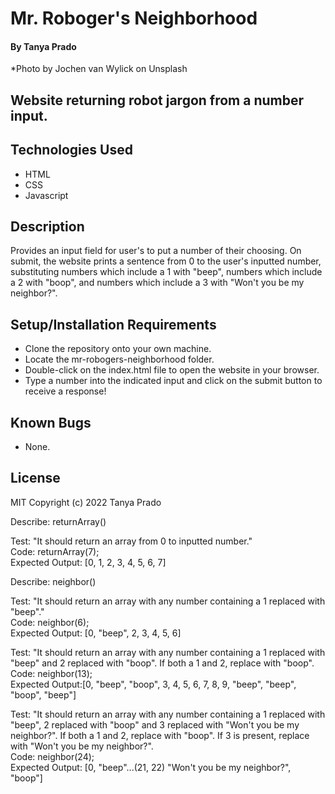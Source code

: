 # Mr. Roboger's Neighborhood

#### By Tanya Prado
*Photo by Jochen van Wylick on Unsplash


## Website returning robot jargon from a number input. 

## Technologies Used

* HTML
* CSS
* Javascript

## Description

Provides an input field for user's to put a number of their choosing. On submit, the website prints a sentence from 0 to the user's inputted number, substituting numbers which include a 1 with "beep", numbers which include a 2 with "boop", and numbers which include a 3 with "Won't you be my neighbor?".

## Setup/Installation Requirements

* Clone the repository onto your own machine.
* Locate the mr-robogers-neighborhood folder.
* Double-click on the index.html file to open the website in your browser.
* Type a number into the indicated input and click on the submit button to receive a response!

## Known Bugs

* None.

## License

MIT Copyright (c) 2022 Tanya Prado

Describe: returnArray()

Test: "It should return an array from 0 to inputted number."  
Code: returnArray(7);  
Expected Output: [0, 1, 2, 3, 4, 5, 6, 7]  

Describe: neighbor()

Test: "It should return an array with any number containing a 1 replaced with "beep"."  
Code: neighbor(6);  
Expected Output: [0, "beep", 2, 3, 4, 5, 6]  

Test: "It should return an array with any number containing a 1 replaced with "beep" and 2 replaced with "boop". If both a 1 and 2, replace with "boop".  
Code: neighbor(13);  
Expected Output:[0, "beep", "boop", 3, 4, 5, 6, 7, 8, 9, "beep", "beep", "boop", "beep"]  

Test: "It should return an array with any number containing a 1 replaced with "beep", 2 replaced with "boop" and 3 replaced with "Won't you be my neighbor?". If both a 1 and 2, replace with "boop". If 3 is present, replace with "Won't you be my neighbor?".  
Code: neighbor(24);  
Expected Output: [0, "beep"...(21, 22) "Won't you be my neighbor?", "boop"]  